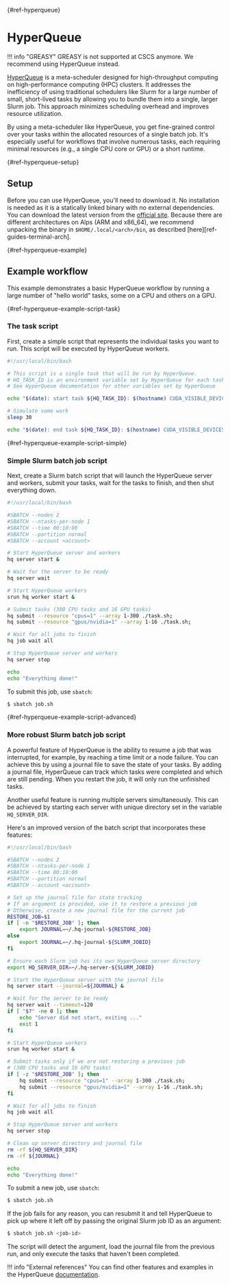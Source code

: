 [](){#ref-hyperqueue}
# HyperQueue
!!! info "GREASY"
    GREASY is not supported at CSCS anymore.
    We recommend using HyperQueue instead.

[HyperQueue](https://it4innovations.github.io/hyperqueue/stable/) is a meta-scheduler designed for high-throughput computing on high-performance computing (HPC) clusters.
It addresses the inefficiency of using traditional schedulers like Slurm for a large number of small, short-lived tasks by allowing you to bundle them into a single, larger Slurm job.
This approach minimizes scheduling overhead and improves resource utilization.

By using a meta-scheduler like HyperQueue, you get fine-grained control over your tasks within the allocated resources of a single batch job.
It's especially useful for workflows that involve numerous tasks, each requiring minimal resources (e.g., a single CPU core or GPU) or a short runtime.

[](){#ref-hyperqueue-setup}
## Setup
Before you can use HyperQueue, you'll need to download it.
No installation is needed as it is a statically linked binary with no external dependencies.
You can download the latest version from the [official site](https://it4innovations.github.io/hyperqueue/stable/installation/).
Because there are different architectures on Alps (ARM and x86_64), we recommend unpacking the binary in `$HOME/.local/<arch>/bin`, as described [here][ref-guides-terminal-arch].

[](){#ref-hyperqueue-example}
## Example workflow
This example demonstrates a basic HyperQueue workflow by running a large number of "hello world" tasks, some on a CPU and others on a GPU.

[](){#ref-hyperqueue-example-script-task}
### The task script
First, create a simple script that represents the individual tasks you want to run.
This script will be executed by HyperQueue workers.

```bash title="task.sh"
#!/usr/local/bin/bash

# This script is a single task that will be run by HyperQueue.
# HQ_TASK_ID is an environment variable set by HyperQueue for each task.
# See HyperQueue documentation for other variables set by HyperQueue

echo "$(date): start task ${HQ_TASK_ID}: $(hostname) CUDA_VISIBLE_DEVICES=${CUDA_VISIBLE_DEVICES}"

# Simulate some work
sleep 30

echo "$(date): end task ${HQ_TASK_ID}: $(hostname) CUDA_VISIBLE_DEVICES=${CUDA_VISIBLE_DEVICES}"
```

[](){#ref-hyperqueue-example-script-simple}
### Simple Slurm batch job script
Next, create a Slurm batch script that will launch the HyperQueue server and workers, submit your tasks, wait for the tasks to finish, and then shut everything down.

```bash title="job.sh"
#!/usr/local/bin/bash

#SBATCH --nodes 2
#SBATCH --ntasks-per-node 1
#SBATCH --time 00:10:00
#SBATCH --partition normal
#SBATCH --account <account>

# Start HyperQueue server and workers
hq server start &

# Wait for the server to be ready
hq server wait

# Start HyperQueue workers
srun hq worker start &

# Submit tasks (300 CPU tasks and 16 GPU tasks)
hq submit --resource "cpus=1" --array 1-300 ./task.sh;
hq submit --resource "gpus/nvidia=1" --array 1-16 ./task.sh;

# Wait for all jobs to finish
hq job wait all

# Stop HyperQueue server and workers
hq server stop

echo
echo "Everything done!"
```

To submit this job, use `sbatch`:
```bash
$ sbatch job.sh
```

[](){#ref-hyperqueue-example-script-advanced}
### More robust Slurm batch job script
A powerful feature of HyperQueue is the ability to resume a job that was interrupted, for example, by reaching a time limit or a node failure.
You can achieve this by using a journal file to save the state of your tasks.
By adding a journal file, HyperQueue can track which tasks were completed and which are still pending.
When you restart the job, it will only run the unfinished tasks.

Another useful feature is running multiple servers simultaneously.
This can be achieved by starting each server with unique directory set in the variable `HQ_SERVER_DIR`.

Here's an improved version of the batch script that incorporates these features:

```bash title="job.sh"
#!/usr/local/bin/bash

#SBATCH --nodes 2
#SBATCH --ntasks-per-node 1
#SBATCH --time 00:10:00
#SBATCH --partition normal
#SBATCH --account <account>

# Set up the journal file for state tracking
# If an argument is provided, use it to restore a previous job
# Otherwise, create a new journal file for the current job
RESTORE_JOB=$1
if [ -n "$RESTORE_JOB" ]; then
    export JOURNAL=~/.hq-journal-${RESTORE_JOB}
else
    export JOURNAL=~/.hq-journal-${SLURM_JOBID}
fi

# Ensure each Slurm job has its own HyperQueue server directory
export HQ_SERVER_DIR=~/.hq-server-${SLURM_JOBID}

# Start the HyperQueue server with the journal file
hq server start --journal=${JOURNAL} &

# Wait for the server to be ready
hq server wait --timeout=120
if [ "$?" -ne 0 ]; then
    echo "Server did not start, exiting ..."
    exit 1
fi

# Start HyperQueue workers
srun hq worker start &

# Submit tasks only if we are not restoring a previous job
# (300 CPU tasks and 16 GPU tasks)
if [ -z "$RESTORE_JOB" ]; then
    hq submit --resource "cpus=1" --array 1-300 ./task.sh;
    hq submit --resource "gpus/nvidia=1" --array 1-16 ./task.sh;
fi

# Wait for all jobs to finish
hq job wait all

# Stop HyperQueue server and workers
hq server stop

# Clean up server directory and journal file
rm -rf ${HQ_SERVER_DIR}
rm -rf ${JOURNAL}

echo
echo "Everything done!"
```

To submit a new job, use `sbatch`:
```bash
$ sbatch job.sh
```

If the job fails for any reason, you can resubmit it and tell HyperQueue to pick up where it left off by passing the original Slurm job ID as an argument:

```bash
$ sbatch job.sh <job-id>
```

The script will detect the argument, load the journal file from the previous run, and only execute the tasks that haven't been completed.

!!! info "External references"
    You can find other features and examples in the HyperQueue [documentation](https://it4innovations.github.io/hyperqueue/stable/).
